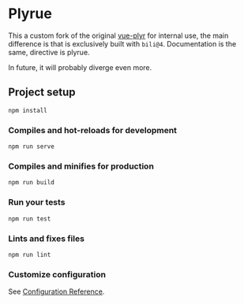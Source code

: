 # Plyrue

This a custom fork of the original [vue-plyr](https://github.com/redxtech/vue-plyr) for internal use, the main difference is that is exclusively built with `bili@4`.
Documentation is the same, directive is plyrue.

In future, it will probably diverge even more. 

## Project setup
```
npm install
```

### Compiles and hot-reloads for development
```
npm run serve
```

### Compiles and minifies for production
```
npm run build
```

### Run your tests
```
npm run test
```

### Lints and fixes files
```
npm run lint
```

### Customize configuration
See [Configuration Reference](https://cli.vuejs.org/config/).
